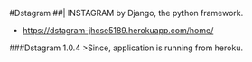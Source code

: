 #Dstagram ##| INSTAGRAM by Django, the python framework.

- https://dstagram-jhcse5189.herokuapp.com/home/


###Dstagram 1.0.4
    >Since, application is running from heroku.